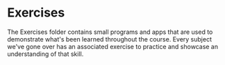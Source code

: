 # Exercises

The Exercises folder contains small programs and apps that are used to demonstrate what's been learned throughout the course. Every subject we've gone over has an associated exercise to practice and showcase an understanding of that skill.
